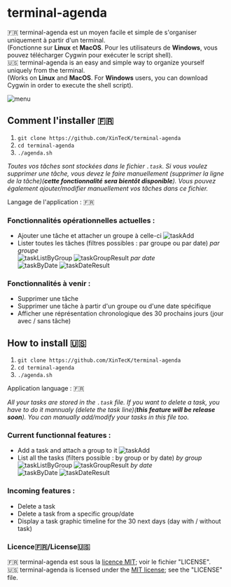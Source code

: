 # terminal-agenda
:fr: terminal-agenda est un moyen facile et simple de s'organiser uniquement à partir d'un terminal.  
(Fonctionne sur **Linux** et **MacOS**. Pour les utilisateurs de **Windows**, vous pouvez télécharger Cygwin pour exécuter le script shell).  
:us: terminal-agenda is an easy and simple way to organize yourself uniquely from the terminal.  
(Works on **Linux** and **MacOS**. For **Windows** users, you can download Cygwin in order to execute the shell script).

![menu](https://user-images.githubusercontent.com/43551457/60454404-048b9600-9c34-11e9-9c76-992d1980b06d.png)

## Comment l'installer :fr:
1.   `git clone https://github.com/XinTecK/terminal-agenda`
2.   `cd terminal-agenda`
3.   `./agenda.sh`

*Toutes vos tâches sont stockées dans le fichier `.task`. Si vous voulez supprimer une tâche, vous devez le faire manuellement (supprimer la ligne de la tâche)(**cette fonctionnalité sera bientôt disponible**). Vous pouvez également ajouter/modifier manuellement vos tâches dans ce fichier.*  

Langage de l'application : :fr:

### Fonctionnalités opérationnelles actuelles :
- Ajouter une tâche et attacher un groupe à celle-ci
![taskAdd](https://user-images.githubusercontent.com/43551457/60456103-aad99a80-9c38-11e9-86cb-38b86178bd3f.png)
- Lister toutes les tâches (filtres possibles : par groupe ou par date)
*par groupe*  
![taskListByGroup](https://user-images.githubusercontent.com/43551457/60456155-c93f9600-9c38-11e9-9ff0-dd00c438dd71.png)
![taskGroupResult](https://user-images.githubusercontent.com/43551457/60456157-cba1f000-9c38-11e9-9ef4-287ec834813a.png)
*par date*  
![taskByDate](https://user-images.githubusercontent.com/43551457/60456188-e83e2800-9c38-11e9-9f58-08328309bf7d.png)
![taskDateResult](https://user-images.githubusercontent.com/43551457/60456191-ea07eb80-9c38-11e9-8d4f-5d28eb0a6d40.png)

### Fonctionnalités à venir :
- Supprimer une tâche
- Supprimer une tâche à partir d'un groupe ou d'une date spécifique
- Afficher une réprésentation chronologique des 30 prochains jours (jour avec / sans tâche)

## How to install :us:
1.   `git clone https://github.com/XinTecK/terminal-agenda`
2.   `cd terminal-agenda`
3.   `./agenda.sh`

Application language : :fr:

*All your tasks are stored in the `.task` file. If you want to delete a task, you have to do it mannualy (delete the task line)(**this feature will be release soon**). You can manually add/modify your tasks in this file too.*  

### Current functionnal features :
- Add a task and attach a group to it
![taskAdd](https://user-images.githubusercontent.com/43551457/60456103-aad99a80-9c38-11e9-86cb-38b86178bd3f.png)
- List all the tasks (filters possible : by group or by date)
*by group*  
![taskListByGroup](https://user-images.githubusercontent.com/43551457/60456155-c93f9600-9c38-11e9-9ff0-dd00c438dd71.png)
![taskGroupResult](https://user-images.githubusercontent.com/43551457/60456157-cba1f000-9c38-11e9-9ef4-287ec834813a.png)
*by date*  
![taskByDate](https://user-images.githubusercontent.com/43551457/60456188-e83e2800-9c38-11e9-9f58-08328309bf7d.png)
![taskDateResult](https://user-images.githubusercontent.com/43551457/60456191-ea07eb80-9c38-11e9-8d4f-5d28eb0a6d40.png)

### Incoming features :
- Delete a task
- Delete a task from a specific group/date
- Display a task graphic timeline for the 30 next days (day with / without task)

### Licence:fr:/License:us:
:fr: terminal-agenda est sous la [licence MIT](https://opensource.org/licenses/MIT); voir le fichier "LICENSE".  
:us: terminal-agenda is licensed under the [MIT license](https://opensource.org/licenses/MIT); see the "LICENSE" file.
